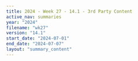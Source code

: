```yaml
---
title: 2024 - Week 27 - 14.1 - 3rd Party Content
active_nav: summaries
year: "2024"
filename: "wk27"
version: "14.1"
start_date: "2024-07-01"
end_date: "2024-07-07"
layout: "summary_content"
---
```

